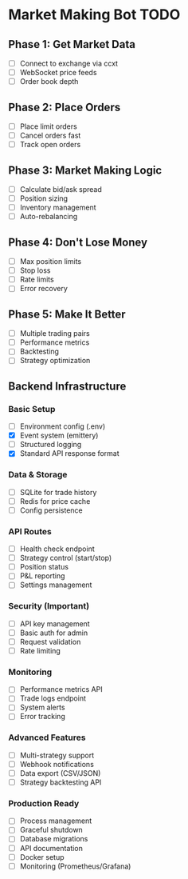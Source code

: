 # Market Making Bot TODO

## Phase 1: Get Market Data
- [ ] Connect to exchange via ccxt
- [ ] WebSocket price feeds
- [ ] Order book depth

## Phase 2: Place Orders
- [ ] Place limit orders
- [ ] Cancel orders fast
- [ ] Track open orders

## Phase 3: Market Making Logic
- [ ] Calculate bid/ask spread
- [ ] Position sizing
- [ ] Inventory management
- [ ] Auto-rebalancing

## Phase 4: Don't Lose Money
- [ ] Max position limits
- [ ] Stop loss
- [ ] Rate limits
- [ ] Error recovery

## Phase 5: Make It Better
- [ ] Multiple trading pairs
- [ ] Performance metrics
- [ ] Backtesting
- [ ] Strategy optimization

## Backend Infrastructure

### Basic Setup
- [ ] Environment config (.env)
- [x] Event system (emittery)
- [ ] Structured logging
- [x] Standard API response format

### Data & Storage
- [ ] SQLite for trade history
- [ ] Redis for price cache
- [ ] Config persistence

### API Routes
- [ ] Health check endpoint
- [ ] Strategy control (start/stop)
- [ ] Position status
- [ ] P&L reporting
- [ ] Settings management

### Security (Important)
- [ ] API key management
- [ ] Basic auth for admin
- [ ] Request validation
- [ ] Rate limiting

### Monitoring
- [ ] Performance metrics API
- [ ] Trade logs endpoint
- [ ] System alerts
- [ ] Error tracking

### Advanced Features
- [ ] Multi-strategy support
- [ ] Webhook notifications
- [ ] Data export (CSV/JSON)
- [ ] Strategy backtesting API

### Production Ready
- [ ] Process management
- [ ] Graceful shutdown
- [ ] Database migrations
- [ ] API documentation
- [ ] Docker setup
- [ ] Monitoring (Prometheus/Grafana)